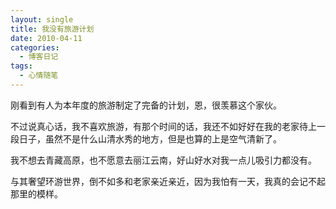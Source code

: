 ```yaml
---
layout: single
title: 我没有旅游计划
date: 2010-04-11
categories:
  - 博客日记
tags:
  - 心情随笔
---
```


刚看到有人为本年度的旅游制定了完备的计划，恩，很羡慕这个家伙。

不过说真心话，我不喜欢旅游，有那个时间的话，我还不如好好在我的老家待上一段日子，虽然不是什么山清水秀的地方，但是也算的上是空气清新了。

我不想去青藏高原，也不愿意去丽江云南，好山好水对我一点儿吸引力都没有。

与其奢望环游世界，倒不如多和老家亲近亲近，因为我怕有一天，我真的会记不起那里的模样。
